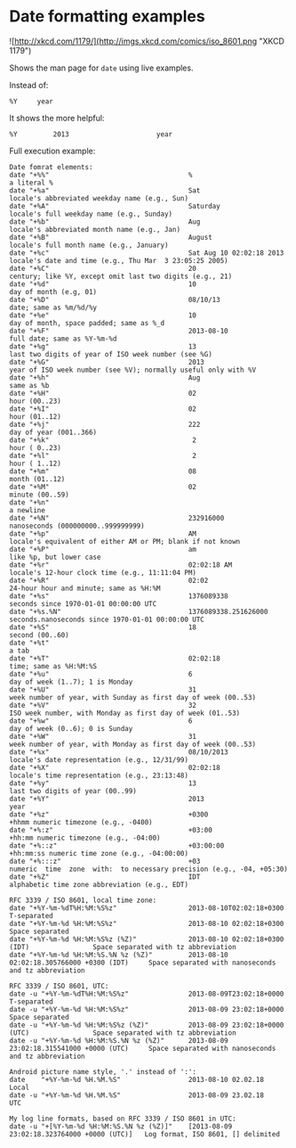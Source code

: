 Date formatting examples
========================

![http://xkcd.com/1179/](http://imgs.xkcd.com/comics/iso_8601.png "XKCD 1179")

Shows the man page for `date` using live examples.

Instead of:

    %Y     year

It shows the more helpful:

    %Y         2013                      year

Full execution example:

	Date fomrat elements:
	date "+%%"                                   %                                             a literal %
	date "+%a"                                   Sat                                           locale's abbreviated weekday name (e.g., Sun)
	date "+%A"                                   Saturday                                      locale's full weekday name (e.g., Sunday)
	date "+%b"                                   Aug                                           locale's abbreviated month name (e.g., Jan)
	date "+%B"                                   August                                        locale's full month name (e.g., January)
	date "+%c"                                   Sat Aug 10 02:02:18 2013                      locale's date and time (e.g., Thu Mar  3 23:05:25 2005)
	date "+%C"                                   20                                            century; like %Y, except omit last two digits (e.g., 21)
	date "+%d"                                   10                                            day of month (e.g, 01)
	date "+%D"                                   08/10/13                                      date; same as %m/%d/%y
	date "+%e"                                   10                                            day of month, space padded; same as %_d
	date "+%F"                                   2013-08-10                                    full date; same as %Y-%m-%d
	date "+%g"                                   13                                            last two digits of year of ISO week number (see %G)
	date "+%G"                                   2013                                          year of ISO week number (see %V); normally useful only with %V
	date "+%h"                                   Aug                                           same as %b
	date "+%H"                                   02                                            hour (00..23)
	date "+%I"                                   02                                            hour (01..12)
	date "+%j"                                   222                                           day of year (001..366)
	date "+%k"                                    2                                            hour ( 0..23)
	date "+%l"                                    2                                            hour ( 1..12)
	date "+%m"                                   08                                            month (01..12)
	date "+%M"                                   02                                            minute (00..59)
	date "+%n"                                                                                 a newline
	date "+%N"                                   232916000                                     nanoseconds (000000000..999999999)
	date "+%p"                                   AM                                            locale's equivalent of either AM or PM; blank if not known
	date "+%P"                                   am                                            like %p, but lower case
	date "+%r"                                   02:02:18 AM                                   locale's 12-hour clock time (e.g., 11:11:04 PM)
	date "+%R"                                   02:02                                         24-hour hour and minute; same as %H:%M
	date "+%s"                                   1376089338                                    seconds since 1970-01-01 00:00:00 UTC
	date "+%s.%N"                                1376089338.251626000                          seconds.nanoseconds since 1970-01-01 00:00:00 UTC
	date "+%S"                                   18                                            second (00..60)
	date "+%t"                                   	                                             a tab
	date "+%T"                                   02:02:18                                      time; same as %H:%M:%S
	date "+%u"                                   6                                             day of week (1..7); 1 is Monday
	date "+%U"                                   31                                            week number of year, with Sunday as first day of week (00..53)
	date "+%V"                                   32                                            ISO week number, with Monday as first day of week (01..53)
	date "+%w"                                   6                                             day of week (0..6); 0 is Sunday
	date "+%W"                                   31                                            week number of year, with Monday as first day of week (00..53)
	date "+%x"                                   08/10/2013                                    locale's date representation (e.g., 12/31/99)
	date "+%X"                                   02:02:18                                      locale's time representation (e.g., 23:13:48)
	date "+%y"                                   13                                            last two digits of year (00..99)
	date "+%Y"                                   2013                                          year
	date "+%z"                                   +0300                                         +hhmm numeric timezone (e.g., -0400)
	date "+%:z"                                  +03:00                                        +hh:mm numeric timezone (e.g., -04:00)
	date "+%::z"                                 +03:00:00                                     +hh:mm:ss numeric time zone (e.g., -04:00:00)
	date "+%:::z"                                +03                                           numeric  time  zone  with:  to necessary precision (e.g., -04, +05:30)
	date "+%Z"                                   IDT                                           alphabetic time zone abbreviation (e.g., EDT)
	
	RFC 3339 / ISO 8601, local time zone:
	date "+%Y-%m-%dT%H:%M:%S%z"                  2013-08-10T02:02:18+0300                      T-separated
	date "+%Y-%m-%d %H:%M:%S%z"                  2013-08-10 02:02:18+0300                      Space separated
	date "+%Y-%m-%d %H:%M:%S%z (%Z)"             2013-08-10 02:02:18+0300 (IDT)                Space separated with tz abbreviation
	date "+%Y-%m-%d %H:%M:%S.%N %z (%Z)"         2013-08-10 02:02:18.305766000 +0300 (IDT)     Space separated with nanoseconds and tz abbreviation
	
	RFC 3339 / ISO 8601, UTC:
	date -u "+%Y-%m-%dT%H:%M:%S%z"               2013-08-09T23:02:18+0000                      T-separated
	date -u "+%Y-%m-%d %H:%M:%S%z"               2013-08-09 23:02:18+0000                      Space separated
	date -u "+%Y-%m-%d %H:%M:%S%z (%Z)"          2013-08-09 23:02:18+0000 (UTC)                Space separated with tz abbreviation
	date -u "+%Y-%m-%d %H:%M:%S.%N %z (%Z)"      2013-08-09 23:02:18.315541000 +0000 (UTC)     Space separated with nanoseconds and tz abbreviation
	
	Android picture name style, '.' instead of ':':
	date    "+%Y-%m-%d %H.%M.%S"                 2013-08-10 02.02.18                           Local
	date -u "+%Y-%m-%d %H.%M.%S"                 2013-08-09 23.02.18                           UTC
	
	My log line formats, based on RFC 3339 / ISO 8601 in UTC:
	date -u "+[%Y-%m-%d %H:%M:%S.%N %z (%Z)]"    [2013-08-09 23:02:18.323764000 +0000 (UTC)]   Log format, ISO 8601, [] delimited
	
